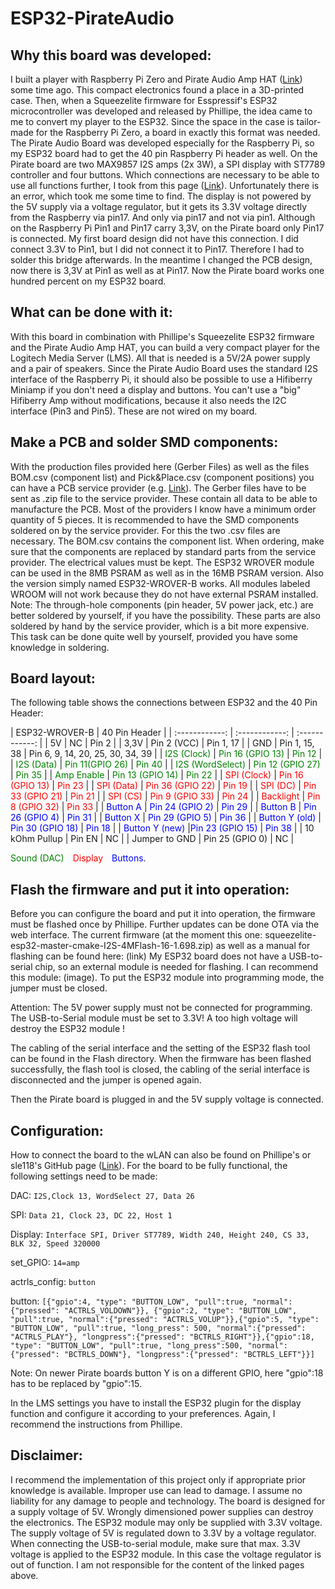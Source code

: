 # ESP32-PirateAudio
## Why this board was developed:

I built a player with Raspberry Pi Zero and Pirate Audio Amp HAT ([Link](https://shop.pimoroni.com/products/pirate-audio-3w-stereo-amp "Link")) some time ago.
This compact electronics found a place in a 3D-printed case.
Then, when a Squeezelite firmware for Esspressif's ESP32 microcontroller was developed and released by Phillipe, the idea came to me to convert my player to the ESP32. Since the space in the case is tailor-made for the Raspberry Pi Zero,
a board in exactly this format was needed. The Pirate Audio Board was developed especially for the Raspberry Pi, so my ESP32 board had to get the 40 pin Raspberry Pi header as well. On the Pirate board are two MAX9857 I2S amps (2x 3W), a SPI display with ST7789 controller and four buttons.
Which connections are necessary to be able to use all functions further, I took from this page ([Link](https://de.pinout.xyz/pinout/pirate_audio_3w_amp# "Link")).
Unfortunately there is an error, which took me some time to find. The display is not powered by the 5V supply via a voltage regulator,
but it gets its 3.3V voltage directly from the Raspberry via pin17. And only via pin17 and not via pin1. Although on the Raspberry Pi Pin1 and Pin17 carry 3,3V,
on the Pirate board only Pin17 is connected.
My first board design did not have this connection. I did connect 3.3V to Pin1, but I did not connect it to Pin17.
Therefore I had to solder this bridge afterwards. In the meantime I changed the PCB design, now there is 3,3V at Pin1 as well as at Pin17.
Now the Pirate board works one hundred percent on my ESP32 board.

## What can be done with it:

With this board in combination with Phillipe's Squeezelite ESP32 firmware and the Pirate Audio Amp HAT, you can build a very compact player for the Logitech Media Server (LMS). All that is needed is a 5V/2A power supply and a pair of speakers.
Since the Pirate Audio Board uses the standard I2S interface of the Raspberry Pi, it should also be possible to use a Hifiberry Miniamp if you don't need a display and buttons.
You can't use a "big" Hifiberry Amp without modifications, because it also needs the I2C interface (Pin3 and Pin5). These are not wired on my board.

## Make a PCB and solder SMD components:

With the production files provided here (Gerber Files) as well as the files BOM.csv (component list) and Pick&Place.csv (component positions) you can have a PCB service provider
(e.g. [Link](https://jlcpcb.com "Link")).
The Gerber files have to be sent as .zip file to the service provider. These contain all data to be able to manufacture the PCB. Most of the providers I know have a minimum order quantity of 5 pieces. It is recommended to have the SMD components soldered on by the service provider. For this the two .csv files are necessary.
The BOM.csv contains the component list. When ordering, make sure that the components are replaced by standard parts from the service provider. The electrical values must be kept. The ESP32 WROVER module can be used in the 8MB PSRAM as well as in the 16MB PSRAM version. Also the version simply named ESP32-WROVER-B works.
All modules labeled WROOM will not work because they do not have external PSRAM installed.
Note: The through-hole components (pin header, 5V power jack, etc.) are better soldered by yourself, if you have the possibility. These parts are also soldered by hand by the service provider, which is a bit more expensive. This task can be done quite well by yourself, provided you have some knowledge in soldering.

## Board layout:

The following table shows the connections between ESP32 and the 40 Pin Header:

| ESP32-WROVER-B | 40 Pin Header |
| :------------: | :------------: | :------------: |
| 5V | NC | Pin 2 |
| 3,3V | Pin 2 (VCC) | Pin 1, 17 |
| GND | Pin 1, 15, 38 | Pin 6, 9, 14, 20, 25, 30, 34, 39 |
|<span style="color:green"> I2S (Clock)</span> | <span style="color:green">Pin 16 (GPIO 13)</span> | <span style="color:green">Pin 12</span> |
| <span style="color:green">I2S (Data)</span> | <span style="color:green">Pin 11(GPIO 26)</span> | <span style="color:green">Pin 40</span> |
| <span style="color:green">I2S (WordSelect)</span> | <span style="color:green">Pin 12 (GPIO 27)</span> | <span style="color:green">Pin 35</span> |
| <span style="color:green">Amp Enable</span> | <span style="color:green">Pin 13 (GPIO 14)</span> | <span style="color:green">Pin 22</span> |
| <span style="color:red">SPI (Clock)</span> | <span style="color:red">Pin 16 (GPIO 13)</span> | <span style="color:red">Pin 23</span> |
| <span style="color:red">SPI (Data)</span> | <span style="color:red">Pin 36 (GPIO 22)</span> | <span style="color:red">Pin 19</span> |
| <span style="color:red">SPI (DC)</span> | <span style="color:red">Pin 33 (GPIO 21)</span> | <span style="color:red">Pin 21</span> |
| <span style="color:red">SPI (CS)</span> | <span style="color:red">Pin 9 (GPIO 33)</span> | <span style="color:red">Pin 24</span> |
| <span style="color:red">Backlight</span> | <span style="color:red">Pin 8 (GPIO 32)</span> | <span style="color:red">Pin 33</span> |
| <span style="color:blue">Button A</span> | <span style="color:blue">Pin 24 (GPIO 2)</span> | <span style="color:blue">Pin 29</span> |
| <span style="color:blue">Button B</span> | <span style="color:blue">Pin 26 (GPIO 4)</span> | <span style="color:blue">Pin 31</span> |
| <span style="color:blue">Button X</span> | <span style="color:blue">Pin 29 (GPIO 5)</span> | <span style="color:blue">Pin 36</span> |
| <span style="color:blue">Button Y (old)</span> | <span style="color:blue">Pin 30 (GPIO 18)</span> | <span style="color:blue">Pin 18</span> |
| <span style="color:blue">Button Y (new)</span> |<span style="color:blue">Pin 23 (GPIO 15)</span> | <span style="color:blue">Pin 38</span> |
| 10 kOhm Pullup | Pin EN | NC |
| Jumper to GND | Pin 25 (GPIO 0) | NC |

<span style="color:green">Sound (DAC)</span>&emsp;<span style="color:red">Display</span>&emsp;<span style="color:blue">Buttons</span>.

## Flash the firmware and put it into operation:

Before you can configure the board and put it into operation, the firmware must be flashed once by Phillipe. Further updates can be done OTA via the web interface.
The current firmware (at the moment this one: squeezelite-esp32-master-cmake-I2S-4MFlash-16-1.698.zip) as well as a manual for flashing can be found here: (link)
My ESP32 board does not have a USB-to-serial chip, so an external module is needed for flashing. I can recommend this module: (image).
To put the ESP32 module into programming mode, the jumper must be closed.

Attention: The 5V power supply must not be connected for programming. The USB-to-Serial module must be set to 3.3V! A too high voltage will destroy the ESP32 module !

The cabling of the serial interface and the setting of the ESP32 flash tool can be found in the Flash directory.
When the firmware has been flashed successfully, the flash tool is closed, the cabling of the serial interface is disconnected and the jumper is opened again.

Then the Pirate board is plugged in and the 5V supply voltage is connected.

## Configuration:

How to connect the board to the wLAN can also be found on Phillipe's or sle118's GitHub page ([Link](https://github.com/sle118/squeezelite-esp32 "Link")).
For the board to be fully functional, the following settings need to be made:

DAC: `I2S,Clock 13, WordSelect 27, Data 26`

SPI: `Data 21, Clock 23, DC 22, Host 1`

Display: `Interface SPI, Driver ST7789, Width 240, Height 240, CS 33, BLK 32, Speed 320000`

set_GPIO: `14=amp`

actrls_config: `button`

button: `[{"gpio":4, "type": "BUTTON_LOW", "pull":true, "normal":{"pressed": "ACTRLS_VOLDOWN"}}, {"gpio":2, "type": "BUTTON_LOW", "pull":true, "normal":{"pressed": "ACTRLS_VOLUP"}},{"gpio":5, "type": "BUTTON_LOW", "pull":true, "long_press": 500, "normal":{"pressed": "ACTRLS_PLAY"}, "longpress":{"pressed": "BCTRLS_RIGHT"}},{"gpio":18, "type": "BUTTON_LOW", "pull":true, "long_press":500, "normal":{"pressed": "BCTRLS_DOWN"}, "longpress":{"pressed": "BCTRLS_LEFT"}}]`

Note: On newer Pirate boards button Y is on a different GPIO, here "gpio":18 has to be replaced by "gpio":15.

In the LMS settings you have to install the ESP32 plugin for the display function and configure it according to your preferences. Again, I recommend the instructions from Phillipe.

## Disclaimer:

I recommend the implementation of this project only if appropriate prior knowledge is available.
Improper use can lead to damage. I assume no liability for any damage to people and technology.
The board is designed for a supply voltage of 5V. Wrongly dimensioned power supplies can destroy the electronics.
The ESP32 module may only be supplied with 3.3V voltage.
The supply voltage of 5V is regulated down to 3.3V by a voltage regulator. When connecting the USB-to-serial module, make sure that max. 3.3V voltage is applied to the ESP32 module. In this case the voltage regulator is out of function.
I am not responsible for the content of the linked pages above.
